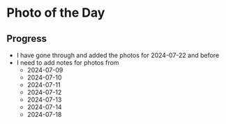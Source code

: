 # Photo of the Day

## Progress

- I have gone through and added the photos for 2024-07-22 and before
- I need to add notes for photos from 
    - 2024-07-09
    - 2024-07-10
    - 2024-07-11
    - 2024-07-12
    - 2024-07-13
    - 2024-07-14
    - 2024-07-18
